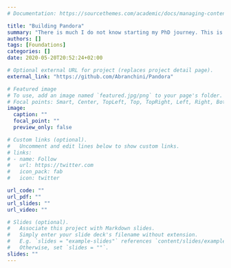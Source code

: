 ```yaml
---
# Documentation: https://sourcethemes.com/academic/docs/managing-content/

title: "Building Pandora"
summary: "There is much I do not know starting my PhD journey. This is a place where I hope to explain (to myself) some foundational concepts."
authors: []
tags: [Foundations]
categories: []
date: 2020-05-20T20:52:24+02:00

# Optional external URL for project (replaces project detail page).
external_link: "https://github.com/Abranchini/Pandora"

# Featured image
# To use, add an image named `featured.jpg/png` to your page's folder.
# Focal points: Smart, Center, TopLeft, Top, TopRight, Left, Right, BottomLeft, Bottom, BottomRight.
image: 
  caption: ""
  focal_point: ""
  preview_only: false

# Custom links (optional).
#   Uncomment and edit lines below to show custom links.
# links:
# - name: Follow
#   url: https://twitter.com
#   icon_pack: fab
#   icon: twitter

url_code: ""
url_pdf: ""
url_slides: ""
url_video: ""

# Slides (optional).
#   Associate this project with Markdown slides.
#   Simply enter your slide deck's filename without extension.
#   E.g. `slides = "example-slides"` references `content/slides/example-slides.md`.
#   Otherwise, set `slides = ""`.
slides: ""
---
```

